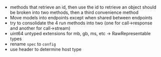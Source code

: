 * methods that retrieve an id, then use the id to retrieve an object should be broken into two methods, then a third convenience method
* Move models into endpoints except when shared between endpoints
* try to consolidate the 4 run methods into two (one for call->response and another for call->stream)
* uint64 untyped extensions for mb, gb, ms, etc -> RawRepresentable types
* rename `spec` to `config`
* use header to determine host type
